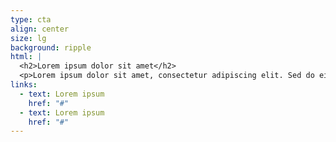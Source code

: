```yaml
---
type: cta
align: center
size: lg
background: ripple
html: |
  <h2>Lorem ipsum dolor sit amet</h2>
  <p>Lorem ipsum dolor sit amet, consectetur adipiscing elit. Sed do eiusmod tempor incididunt ut labore et dolore magna aliqua.</p>
links:
  - text: Lorem ipsum
    href: "#"
  - text: Lorem ipsum
    href: "#"
---
```

